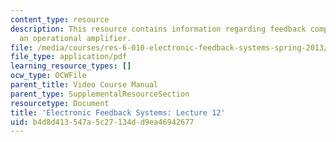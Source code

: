 ```yaml
---
content_type: resource
description: This resource contains information regarding feedback compensation of
  an operational amplifier.
file: /media/courses/res-6-010-electronic-feedback-systems-spring-2013/b4d8d413547a5c27134dd9ea46942677_MITRES_6-010S13_lec12.pdf
file_type: application/pdf
learning_resource_types: []
ocw_type: OCWFile
parent_title: Video Course Manual
parent_type: SupplementalResourceSection
resourcetype: Document
title: 'Electronic Feedback Systems: Lecture 12'
uid: b4d8d413-547a-5c27-134d-d9ea46942677
---
```

